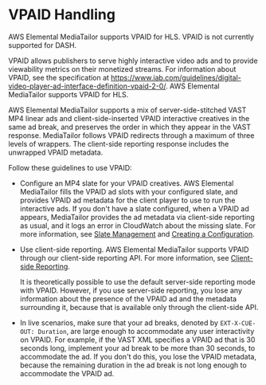 # VPAID Handling<a name="vpaid"></a>

AWS Elemental MediaTailor supports VPAID for HLS\. VPAID is not currently supported for DASH\. 

VPAID allows publishers to serve highly interactive video ads and to provide viewability metrics on their monetized streams\. For information about VPAID, see the specification at [https://www\.iab\.com/guidelines/digital\-video\-player\-ad\-interface\-definition\-vpaid\-2\-0/](https://www.iab.com/guidelines/digital-video-player-ad-interface-definition-vpaid-2-0/)\. AWS Elemental MediaTailor supports VPAID for HLS\. 

AWS Elemental MediaTailor supports a mix of server\-side\-stitched VAST MP4 linear ads and client\-side\-inserted VPAID interactive creatives in the same ad break, and preserves the order in which they appear in the VAST response\. MediaTailor follows VPAID redirects through a maximum of three levels of wrappers\. The client\-side reporting response includes the unwrapped VPAID metadata\.

Follow these guidelines to use VPAID:
+ Configure an MP4 slate for your VPAID creatives\. AWS Elemental MediaTailor fills the VPAID ad slots with your configured slate, and provides VPAID ad metadata for the client player to use to run the interactive ads\. If you don't have a slate configured, when a VPAID ad appears, MediaTailor provides the ad metadata via client\-side reporting as usual, and it logs an error in CloudWatch about the missing slate\. For more information, see [Slate Management](slate-management.md) and [Creating a Configuration](configurations-create.md)\. 
+ Use client\-side reporting\. AWS Elemental MediaTailor supports VPAID through our client\-side reporting API\. For more information, see [Client\-side Reporting](ad-reporting-client-side.md)\. 

  It is theoretically possible to use the default server\-side reporting mode with VPAID\. However, if you use server\-side reporting, you lose any information about the presence of the VPAID ad and the metadata surrounding it, because that is available only through the client\-side API\. 
+ In live scenarios, make sure that your ad breaks, denoted by `EXT-X-CUE-OUT: Duration`, are large enough to accommodate any user interactivity on VPAID\. For example, if the VAST XML specifies a VPAID ad that is 30 seconds long, implement your ad break to be more than 30 seconds, to accommodate the ad\. If you don't do this, you lose the VPAID metadata, because the remaining duration in the ad break is not long enough to accommodate the VPAID ad\.